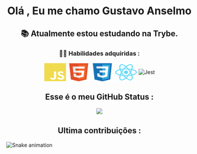 <h1 align="center">Olá , Eu me chamo Gustavo Anselmo</h1>
<h2 align="center">📚 Atualmente estou estudando na Trybe.</h2>
<h3 align="center" >👨‍💻 Habilidades adquiridas :</h3>

<div align="center">
  <img align="center" alt="Js" height="50" width="60" src="https://raw.githubusercontent.com/devicons/devicon/master/icons/javascript/javascript-plain.svg" style="max-width:100%;">
  <img align="center" alt="HTML" height="50" width="60" src="https://raw.githubusercontent.com/devicons/devicon/master/icons/html5/html5-original.svg" style="max-width:100%;">
  <img align="center" alt="-CSS" height="50" width="60" src="https://raw.githubusercontent.com/devicons/devicon/master/icons/css3/css3-original.svg" style="max-width:100%;">
   <img align="center" alt="React" height="50" width="60" src="https://raw.githubusercontent.com/devicons/devicon/master/icons/react/react-original.svg" style="max-width:100%;">
  <img align="center" alt="Jest" height="50" width="60" src="https://cdn.jsdelivr.net/gh/devicons/devicon/icons/jest/jest-plain.svg" style="max-width:100%;">
  
</div>
<h2 align="center">Esse é o meu GitHub Status :</h2>
 <div align="center">
  
  <img src="https://github-readme-stats.vercel.app/api?username=GustavoAns&show_icons=true&theme=voe" />
  
</div>
<h2 align="center">Ultima contribuições :</h2>

![Snake animation](https://github.com/GustavoAns/GustavoAns/blob/output/github-contribution-grid-snake.svg)
